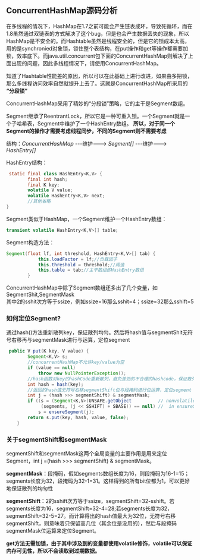 ## ConcurrentHashMap源码分析
在多线程的情况下，HashMap在1.7之前可能会产生链表成环，导致死循环，而在1.8虽然通过双链表的方式解决了这个bug，但是也会产生数据丢失的现象，所以HashMap是不安全的。而Hashtable虽然是线程安全的，但是它的锁成本太高，用的是synchronied对象锁，锁住整个表结构，在put操作和get等操作都需要加锁，效率底下。而java.util.concurrent包下面的ConcurrentHashMap则解决了上面出现的问题，因此多线程情况下，请使用ConcurrentHashMap。

知道了Hashtable性能差的原因，所以可以在此基础上进行改进，如果由多把锁，那么多线程访问效率自然就提升上去了。这就是ConcurrentHashMap所采用的 **“分段锁”**

ConcurrentHashMap采用了精妙的“分段锁”策略，它的主干是Segment数组。

Segment继承了ReentrantLock，所以它是一种可重入锁。一个Segment就是一个子哈希表，Segment中维护了一个HashEntry数组。 **所以，对于同一个Segment的操作才需要考虑线程同步，不同的Segment则不需要考虑**

结构：*ConcurrentHashMap* ---维护---> *Segment[]* ---维护---> *HashEntry[]*

HashEntry结构：
```java
 static final class HashEntry<K,V> {
        final int hash;
        final K key;
        volatile V value;
        volatile HashEntry<K,V> next;
        //其他省略
} 
```

Segment类似于HashMap，一个Segment维护一个HashEntry数组：
```java
transient volatile HashEntry<K,V>[] table;
```
Segment构造方法：
```java
Segment(float lf, int threshold, HashEntry<K,V>[] tab) {
            this.loadFactor = lf;//负载因子
            this.threshold = threshold;//阈值
            this.table = tab;//主干数组即HashEntry数组
        }
```

ConcurrentHashMap中除了Segment数组还多出了几个变量，如SegmentShit,SegmentMask  
其中2的sshit次方等于ssize，例如ssize=16那么sshit=4；ssize=32那么sshift=5


### 如何定位Segment?
通过hash()方法重新散列key，保证散列均匀。然后将hash值与segmentShit无符号右移再与segmentMask进行与运算，定位segment
```java
 public V put(K key, V value) {
        Segment<K,V> s;
        //concurrentHashMap不允许key/value为空
        if (value == null)
            throw new NullPointerException();
        //hash函数对key的hashCode重新散列，避免差劲的不合理的hashcode，保证散列均匀
        int hash = hash(key);
        //返回的hash值无符号右移segmentShift位与段掩码进行位运算，定位segment
        int j = (hash >>> segmentShift) & segmentMask;
        if ((s = (Segment<K,V>)UNSAFE.getObject          // nonvolatile; recheck
             (segments, (j << SSHIFT) + SBASE)) == null) //  in ensureSegment
            s = ensureSegment(j);
        return s.put(key, hash, value, false);
    }
```
### 关于segmentShift和segmentMask
segmentShift和segmentMask这两个全局变量的主要作用是用来定位Segment，int j =(hash >>> segmentShift) & segmentMask。

**segmentMask**：段掩码，假如segments数组长度为16，则段掩码为16-1=15；segments长度为32，段掩码为32-1=31。这样得到的所有bit位都为1，可以更好地保证散列的均匀性

**segmentShift**：2的sshift次方等于ssize，segmentShift=32-sshift。若segments长度为16，segmentShift=32-4=28;若segments长度为32，segmentShift=32-5=27。而计算得出的hash值最大为32位，无符号右移segmentShift，则意味着只保留高几位（其余位是没用的），然后与段掩码segmentMask位运算来定位Segment。


**get方法无需加锁，由于其中涉及到的变量都使用volatile修饰，volatile可以保证内存可见性，所以不会读取到过期数据。**





